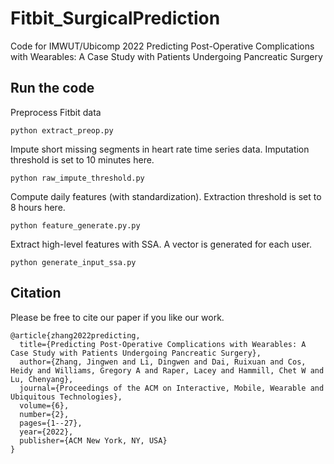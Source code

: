 # Fitbit_SurgicalPrediction
Code for IMWUT/Ubicomp 2022 Predicting Post-Operative Complications with Wearables: A Case Study with Patients Undergoing Pancreatic Surgery

## Run the code
Preprocess Fitbit data
```
python extract_preop.py
```

Impute short missing segments in heart rate time series data. Imputation threshold is set to 10 minutes here. 
```
python raw_impute_threshold.py
```

Compute daily features (with standardization). Extraction threshold is set to 8 hours here.
```
python feature_generate.py.py
```

Extract high-level features with SSA. A vector is generated for each user. 
```
python generate_input_ssa.py
```

## Citation
Please be free to cite our paper if you like our work.
```
@article{zhang2022predicting,
  title={Predicting Post-Operative Complications with Wearables: A Case Study with Patients Undergoing Pancreatic Surgery},
  author={Zhang, Jingwen and Li, Dingwen and Dai, Ruixuan and Cos, Heidy and Williams, Gregory A and Raper, Lacey and Hammill, Chet W and Lu, Chenyang},
  journal={Proceedings of the ACM on Interactive, Mobile, Wearable and Ubiquitous Technologies},
  volume={6},
  number={2},
  pages={1--27},
  year={2022},
  publisher={ACM New York, NY, USA}
}
```
